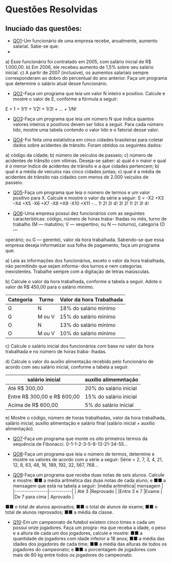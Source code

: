 # **Questões Resolvidas**

## Inuciado das questões:

- [QO1](Q01)-Um funcionário de uma empresa recebe, anualmente, aumento salarial. Sabe-se que:
- 
a) Esse funcionário foi contratado em 2005, com salário inicial de R$ 1.000,00.
b) Em 2006, ele recebeu aumento de 1,5% sobre seu salário inicial.
c) A partir de 2007 (inclusive), os aumentos salariais sempre corresponderam ao dobro do percentual do ano
anterior.
Faça um programa que determine o salário atual desse funcionário.
  
- [QO2](Q02)-Faça um programa que leia um valor N inteiro e positivo. Calcule e mostre o valor de E, conforme a
fórmula a seguir:

E = 1 + 1/1! + 1/2! + 1/3! + ... + 1/N!

- [QO3](Q03)-Faça um programa que leia um número N que indica quantos valores inteiros e positivos devem ser
lidos a seguir. Para cada número lido, mostre uma tabela contendo o valor lido e o fatorial desse valor.

- [QO4](Q04)-Foi feita uma estatística em cinco cidades brasileiras para coletar dados sobre acidentes de trânsito.
Foram obtidos os seguintes dados:

a) código da cidade;
b) número de veículos de passeio;
c) número de acidentes de trânsito com vítimas.
Deseja-se saber:
a) qual é o maior e qual é o menor índice de acidentes de trânsito e a que cidades pertencem;
b) qual é a média de veículos nas cinco cidades juntas;
c) qual é a média de acidentes de trânsito nas cidades com menos de 2.000 veículos de passeio.

- [QO5](Q05)-Faça um programa que leia o número de termos e um valor positivo para X. Calcule e mostre o valor
da série a seguir:
S = -X2 +X3 –X4 +X5 -X6 +X7 -X8 +X9 -X10 +X11 -...
1! 2! 3! 4! 3! 2! 1! 2! 3! 4!

- [QO6](Q06)-Uma empresa possui dez funcionários com as seguintes características: código, número de horas traba-
lhadas no mês, turno de trabalho (M — matutino; V — vespertino; ou N — noturno), categoria (O —

operário; ou G — gerente), valor da hora trabalhada. Sabendo-se que essa empresa deseja informatizar
sua folha de pagamento, faça um programa que:

a) Leia as informações dos funcionários, exceto o valor da hora trabalhada, não permitindo que sejam informa-
dos turnos e nem categorias inexistentes. Trabalhe sempre com a digitação de letras maiúsculas.

b) Calcule o valor da hora trabalhada, conforme a tabela a seguir. Adote o valor de R$ 450,00 para o salário
mínimo.

|Categoria |Turno |Valor da hora Trabalhada|
|----------|------|------------------------|
|G         |N     |18% do salário mínimo   |
|G         |M ou V|15% do salário mínimo   |
|O         |N     |13% do salário mínimo   |
|O         |M ou V|10% do salário mínimo   |

c) Calcule o salário inicial dos funcionários com base no valor da hora trabalhada e no número de horas traba-
lhadas.

d) Calcule o valor do auxílio alimentação recebido pelo funcionário de acordo com seu salário inicial, conforme
a tabela a seguir.

|    salário inicial         | auxílio alimemntação |
|----------------------------|----------------------|
|Até R$ 300,00               |20% do salário inicial|
|Entre R$ 300,00 e R$ 600,00 |15% do salário inicial|
|Acima de R$ 600,00          |5% do salário inicial |

e) Mostre o código, número de horas trabalhadas, valor da hora trabalhada, salário inicial, auxílio alimentação
e salário final (salário inicial + auxílio alimentação).

- [QO7](Q07)-Faça um programa que monte os oito primeiros termos da sequência de Fibonacci.
0-1-1-2-3-5-8-13-21-34-55...

- [QO8](Q08)-Faça um programa que leia o número de termos, determine e mostre os valores de acordo com a série
a seguir:
Série = 2, 7, 3, 4, 21, 12, 8, 63, 48, 16, 189, 192, 32, 567, 768...

- [QO9](Q09)-Faça um programa que receba duas notas de seis alunos. Calcule e mostre:
■■ a média aritmética das duas notas de cada aluno; e
■■ a mensagem que está na tabela a seguir:
|média aritmética| mensagem  |
|----------------|-----------|
|     Até 3      |Reprovado  |
|Entre 3 e 7     |Exame      |
|De 7 para cima  | Aprovado  |

■■ o total de alunos aprovados;
■■ o total de alunos de exame;
■■ o total de alunos reprovados;
■■ a média da classe.

- [Q10](Q10)-Em um campeonato de futebol existem cinco times e cada um possui onze jogadores. Faça um progra-
ma que receba a idade, o peso e a altura de cada um dos jogadores, calcule e mostre:
■■ a quantidade de jogadores com idade inferior a 18 anos;
■■ a média das idades dos jogadores de cada time;
■■ a média das alturas de todos os jogadores do campeonato; e
■■ a porcentagem de jogadores com mais de 80 kg entre todos os jogadores do campeonato.
  

